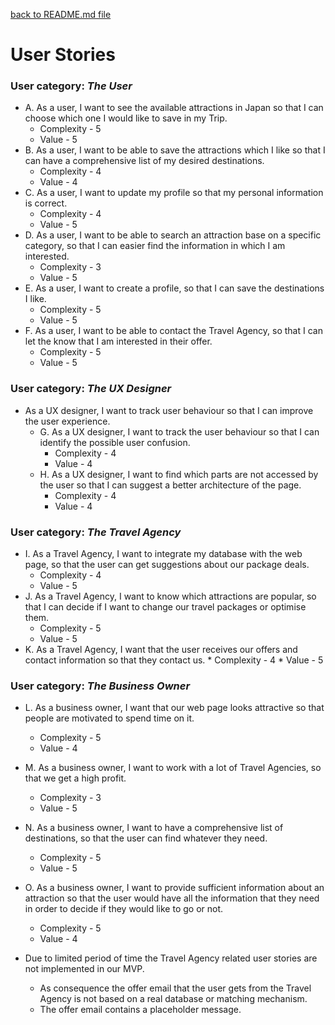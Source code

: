 
[back to README.md file](../README.md)

# User Stories

### User category: _The User_

* A. As a user, I want to see the available attractions in Japan so that I can choose which one I would like to save in my Trip.
    * Complexity - 5
    * Value - 5
* B. As a user, I want to be able to save the attractions which I like so that I can have a comprehensive list of my desired destinations.
    * Complexity - 4
    * Value - 4
* C. As a user, I want to update my profile so that my personal information is correct.
    * Complexity - 4
    * Value - 5
* D.  As a user, I want to be able to search an attraction base on a specific category, so that I can easier find the information in which I am interested.
    * Complexity - 3
    * Value - 5
* E.  As a user, I want to create a profile, so that I can save the destinations I like.
    * Complexity - 5
    * Value - 5
* F. As a user, I want to be able to contact the Travel Agency, so that I can let the know that I am interested in their offer.
    * Complexity - 5
    * Value - 5
    
### User category: _The UX Designer_
* As a UX designer, I want to track user behaviour so that I can improve the user experience.
    * G. As a UX designer, I want to track the user behaviour so that I can identify the possible user confusion.
        * Complexity - 4
        * Value - 4
    * H. As a UX designer, I want to find which parts are not accessed by the user so that I can suggest a better architecture of the page.
        * Complexity - 4
        * Value - 4

### User category: _The Travel Agency_
* I. As a Travel Agency, I want to integrate my database with the web page, so that the user can get suggestions about our package deals.
    * Complexity - 4
    * Value - 5
* J. As a Travel Agency, I want to know which attractions are popular, so that I can decide if I want to change our travel packages or optimise them.
    * Complexity - 5
    * Value - 5
 * K. As a Travel Agency, I want that the user receives our offers and contact information so that they contact us.
        * Complexity - 4
        * Value - 5
        
### User category: _The Business Owner_
* L. As a business owner, I want that our web page looks attractive so that people are motivated to spend time on it.
    * Complexity - 5
    * Value - 4
* M. As a business owner, I want to work with a lot of Travel Agencies, so that we get a high profit.
    * Complexity - 3
    * Value - 5
* N. As a business owner, I want to have a comprehensive list of destinations, so that the user can find whatever they need.
    * Complexity - 5
    * Value - 5
* O. As a business owner, I want to provide sufficient information about an attraction so that the user would have all the information that they need in order to decide if they would like to go or not.
    * Complexity - 5
    * Value - 4
    
* Due to limited period of time the Travel Agency related user stories are not implemented in our MVP. 
    * As consequence the offer email that the user gets from the Travel Agency is not based on a real database or matching mechanism.
    * The offer email contains a placeholder message.
